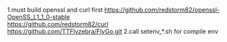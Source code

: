 1.must build openssl and curl first
https://github.com/redstorm82/openssl-OpenSS_L1_1_0-stable  
https://github.com/redstorm82/curl
https://github.com/TTFlyzebra/FlyGo.git
2.call setenv_*.sh for compile env
